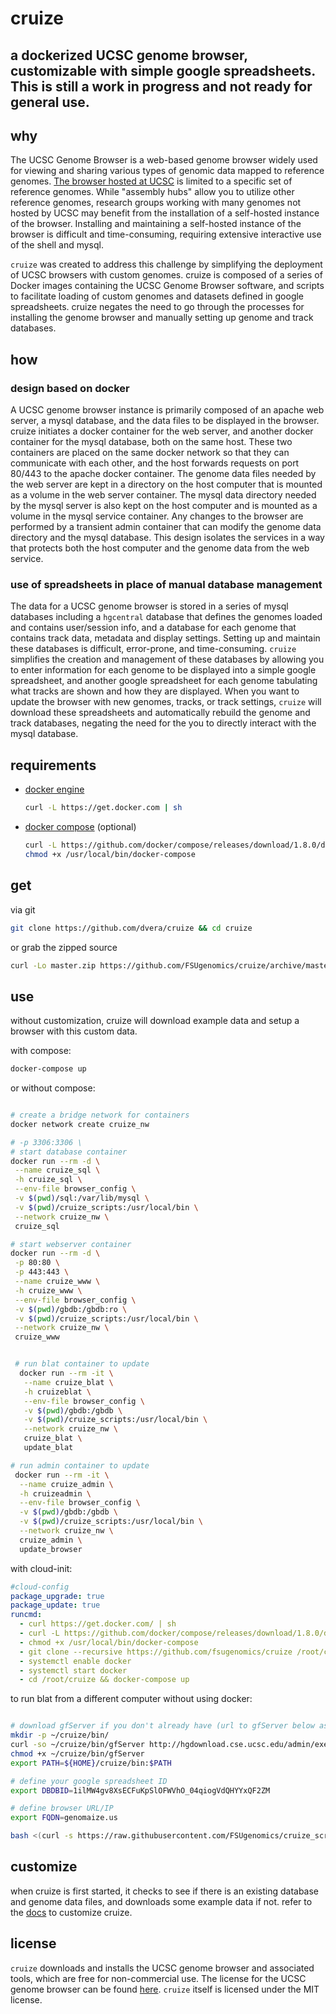 # cruize

## a dockerized UCSC genome browser, customizable with simple google spreadsheets. This is still a work in progress and not ready for general use.

## why

The UCSC Genome Browser is a web-based genome browser widely used for viewing and sharing various types of genomic data mapped to reference genomes. [The browser hosted at UCSC](https://genome.ucsc.edu) is limited to a specific set of reference genomes. While "assembly hubs" allow you to utilize other reference genomes, research groups working with many genomes not hosted by UCSC may benefit from the installation of a self-hosted instance of the browser. Installing and maintaining a self-hosted instance of the browser is difficult and time-consuming, requiring extensive interactive use of the shell and mysql.

`cruize` was created to address this challenge by simplifying the deployment of UCSC browsers with custom genomes. cruize is composed of a series of Docker images containing the UCSC Genome Browser software, and scripts to facilitate loading of custom genomes and datasets defined in google spreadsheets. cruize negates the need to go through the processes for installing the genome browser and manually setting up genome and track databases.

## how

### design based on docker

A UCSC genome browser instance is primarily composed of an apache web server, a mysql database, and the data files to be displayed in the browser. cruize initiates a docker container for the web server, and another docker container for the mysql database, both on the same host. These two containers are placed on the same docker network so that they can communicate with each other, and the host forwards requests on port 80/443 to the apache docker container. The genome data files needed by the web server are kept in a directory on the host computer that is mounted as a volume in the web server container. The mysql data directory needed by the mysql server is also kept on the host computer and is mounted as a volume in the mysql service container. Any changes to the browser are performed by a transient admin container that can modify the genome data directory and the mysql database. This design isolates the services in a way that protects both the host computer and the genome data from the web service.

### use of spreadsheets in place of manual database management

The data for a UCSC genome browser is stored in a series of mysql databases including a `hgcentral` database that defines the genomes loaded and contains user/session info, and a database for each genome that contains track data, metadata and display settings. Setting up and maintain these databases is difficult, error-prone, and time-consuming. `cruize` simplifies the creation and management of these databases by allowing you to enter information for each genome to be displayed into a simple google spreadsheet, and another google spreadsheet for each genome tabulating what tracks are shown and how they are displayed. When you want to update the browser with new genomes, tracks, or track settings, `cruize` will download these spreadsheets and automatically rebuild the genome and track databases, negating the need for the you to directly interact with the mysql database.

## requirements

- [docker engine](https://www.docker.com/)

  ```bash
  curl -L https://get.docker.com | sh
  ```

- [docker compose](https://www.docker.com/products/docker-compose) (optional)

  ```bash
  curl -L https://github.com/docker/compose/releases/download/1.8.0/docker-compose-`uname -s`-`uname -m` > /usr/local/bin/docker-compose && \
  chmod +x /usr/local/bin/docker-compose
  ```

## get

via git

```bash
git clone https://github.com/dvera/cruize && cd cruize
```

or grab the zipped source

```bash
curl -Lo master.zip https://github.com/FSUgenomics/cruize/archive/master.zip && unzip master.zip && rm -f master.zip && mv cruize-master cruize
```

## use

without customization, cruize will download example data and setup a browser with this custom data.

with compose:

```bash
docker-compose up
```

or without compose:

```bash

# create a bridge network for containers
docker network create cruize_nw

# -p 3306:3306 \
# start database container
docker run --rm -d \
 --name cruize_sql \
 -h cruize_sql \
 --env-file browser_config \
 -v $(pwd)/sql:/var/lib/mysql \
 -v $(pwd)/cruize_scripts:/usr/local/bin \
 --network cruize_nw \
 cruize_sql

# start webserver container
docker run --rm -d \
 -p 80:80 \
 -p 443:443 \
 --name cruize_www \
 -h cruize_www \
 --env-file browser_config \
 -v $(pwd)/gbdb:/gbdb:ro \
 -v $(pwd)/cruize_scripts:/usr/local/bin \
 --network cruize_nw \
 cruize_www


 # run blat container to update
  docker run --rm -it \
   --name cruize_blat \
   -h cruizeblat \
   --env-file browser_config \
   -v $(pwd)/gbdb:/gbdb \
   -v $(pwd)/cruize_scripts:/usr/local/bin \
   --network cruize_nw \
   cruize_blat \
   update_blat

# run admin container to update
 docker run --rm -it \
  --name cruize_admin \
  -h cruizeadmin \
  --env-file browser_config \
  -v $(pwd)/gbdb:/gbdb \
  -v $(pwd)/cruize_scripts:/usr/local/bin \
  --network cruize_nw \
  cruize_admin \
  update_browser
```

with cloud-init:

```yaml
#cloud-config
package_upgrade: true
package_update: true
runcmd:
  - curl https://get.docker.com/ | sh
  - curl -L https://github.com/docker/compose/releases/download/1.8.0/docker-compose-`uname -s`-`uname -m` > /usr/local/bin/docker-compose
  - chmod +x /usr/local/bin/docker-compose
  - git clone --recursive https://github.com/fsugenomics/cruize /root/cruize
  - systemctl enable docker
  - systemctl start docker
  - cd /root/cruize && docker-compose up
```

to run blat from a different computer without using docker:
```bash

# download gfServer if you don't already have (url to gfServer below assumes x86_64 architecture)
mkdir -p ~/cruize/bin/
curl -so ~/cruize/bin/gfServer http://hgdownload.cse.ucsc.edu/admin/exe/linux.x86_64/blat/gfServer
chmod +x ~/cruize/bin/gfServer
export PATH=${HOME}/cruize/bin:$PATH

# define your google spreadsheet ID
export DBDBID=1ilMW4gv8XsECFuKpSlOFWVhO_04qiogVdQHYYxQF2ZM

# define browser URL/IP
export FQDN=genomaize.us

bash <(curl -s https://raw.githubusercontent.com/FSUgenomics/cruize_scripts/master/start_blat_dockerless)

```
## customize

when cruize is first started, it checks to see if there is an existing database and genome data files, and downloads some example data if not. refer to the [docs](http://dvera.github.io/cruize) to customize cruize.

## license

`cruize` downloads and installs the UCSC genome browser and associated tools, which are free for non-commercial use. The license for the UCSC genome browser can be found [here](https://genome-store.ucsc.edu/). `cruize` itself is licensed under the MIT license.
